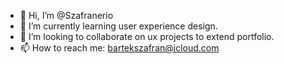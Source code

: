 - 👋 Hi, I’m @Szafranerio
- 🌱 I’m currently learning user experience design.
- 💞️ I’m looking to collaborate on ux projects to extend portfolio.
- 📫 How to reach me: bartekszafran@icloud.com

<!---
Szafranerio/Szafranerio is a ✨ special ✨ repository because its `README.md` (this file) appears on your GitHub profile.
You can click the Preview link to take a look at your changes.
--->
